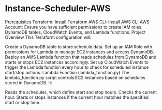 # Instance-Scheduler-AWS
Prerequisites
Terraform: Install Terraform
AWS CLI: Install AWS CLI
AWS Account: Ensure you have sufficient permissions to create IAM roles, DynamoDB tables, CloudWatch Events, and Lambda functions.
Project Overview
This Terraform configuration will:

Create a DynamoDB table to store schedule data.
Set up an IAM Role with permissions for Lambda to manage EC2 instances and access DynamoDB.
Deploy an AWS Lambda function that reads schedules from DynamoDB and starts or stops EC2 instances accordingly.
Set up CloudWatch Events to trigger the Lambda function every hour to check for scheduled instance start/stop actions.
Lambda Function (lambda_function.py)
The lambda_function.py script controls EC2 instances based on schedules stored in DynamoDB. It:

Reads the schedules, which define start and stop hours.
Checks the current hour.
Starts or stops instances if the current hour matches the specified start or stop time.
